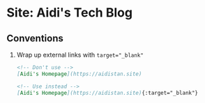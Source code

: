 # Site: Aidi's Tech Blog

## Conventions

1. Wrap up external links with `target="_blank"`

    ```markdown
    <!-- Don't use -->
    [Aidi's Homepage](https://aidistan.site)

    <!-- Use instead -->
    [Aidi's Homepage](https://aidistan.site){:target="_blank"}
    ```
